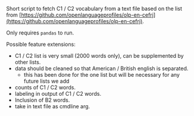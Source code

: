Short script to fetch C1 / C2 vocabulary from a text file based on the list from [https://github.com/openlanguageprofiles/olp-en-cefrj](https://github.com/openlanguageprofiles/olp-en-cefrj). 

Only requires `pandas` to run.

Possible feature extensions:
- C1 / C2 list is very small (2000 words only), can be supplemented by other lists.
- data should be cleaned so that American / British english is separated.
    - this has been done for the one list but will be necessary for any future lists we add
- counts of C1 / C2 words.
- labeling in output of C1 / C2 words.
- Inclusion of B2 words.
- take in text file as cmdline arg.

